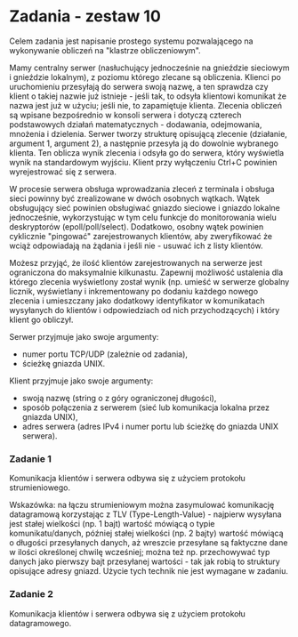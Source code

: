 # Zadania - zestaw 10

Celem zadania jest napisanie prostego systemu pozwalającego na wykonywanie obliczeń na "klastrze obliczeniowym".

Mamy centralny serwer (nasłuchujący jednocześnie na gnieździe sieciowym i gnieździe lokalnym), z poziomu którego zlecane są obliczenia. Klienci po uruchomieniu przesyłają do serwera swoją nazwę, a ten sprawdza czy klient o takiej nazwie już istnieje - jeśli tak, to odsyła klientowi komunikat że nazwa jest już w użyciu; jeśli nie, to zapamiętuje klienta. Zlecenia obliczeń są wpisane bezpośrednio w konsoli serwera i dotyczą czterech podstawowych działań matematycznych - dodawania, odejmowania, mnożenia i dzielenia. Serwer tworzy strukturę opisującą zlecenie (działanie, argument 1, argument 2), a następnie przesyła ją do dowolnie wybranego klienta. Ten oblicza wynik zlecenia i odsyła go do serwera, który wyświetla wynik na standardowym wyjściu. Klient przy wyłączeniu Ctrl+C powinien wyrejestrować się z serwera.

W procesie serwera obsługa wprowadzania zleceń z terminala i obsługa sieci powinny być zrealizowane w dwóch osobnych wątkach. Wątek obsługujący sieć powinien obsługiwać gniazdo sieciowe i gniazdo lokalne jednocześnie, wykorzystując w tym celu funkcje do monitorowania wielu deskryptorów (epoll/poll/select). Dodatkowo, osobny wątek powinien cyklicznie "pingować" zarejestrowanych klientów, aby zweryfikować że wciąż odpowiadają na żądania i jeśli nie - usuwać ich z listy klientów.

Możesz przyjąć, że ilość klientów zarejestrowanych na serwerze jest ograniczona do maksymalnie kilkunastu. Zapewnij możliwość ustalenia dla którego zlecenia wyświetlony został wynik (np. umieść w serwerze globalny licznik, wyświetlany i inkrementowany po dodaniu każdego nowego zlecenia i umieszczany jako dodatkowy identyfikator w komunikatach wysyłanych do klientów i odpowiedziach od nich przychodzących) i który klient go obliczył.

Serwer przyjmuje jako swoje argumenty:
- numer portu TCP/UDP (zależnie od zadania),
- ścieżkę gniazda UNIX.

Klient przyjmuje jako swoje argumenty:
- swoją nazwę (string o z góry ograniczonej długości),
- sposób połączenia z serwerem (sieć lub komunikacja lokalna przez gniazda UNIX),
- adres serwera (adres IPv4 i numer portu lub ścieżkę do gniazda UNIX serwera).

### Zadanie 1

Komunikacja klientów i serwera odbywa się z użyciem protokołu strumieniowego.

Wskazówka: na łączu strumieniowym można zasymulować komunikację datagramową korzystając z TLV (Type-Length-Value) - najpierw wysyłana jest stałej wielkości (np. 1 bajt) wartość mówiącą o typie komunikatu/danych, później stałej wielkości (np. 2 bajty) wartość mówiącą o długości przesyłanych danych, aż wreszcie przesyłane są faktyczne dane w ilości określonej chwilę wcześniej; można też np. przechowywać typ danych jako pierwszy bajt przesyłanej wartości - tak jak robią to struktury opisujące adresy gniazd. Użycie tych technik nie jest wymagane w zadaniu.

### Zadanie 2

Komunikacja klientów i serwera odbywa się z użyciem protokołu datagramowego.
